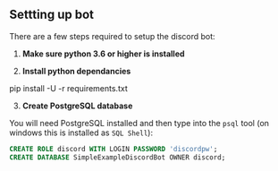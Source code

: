 ## Settting up bot

There are a few steps required to setup the discord bot:
1. **Make sure python 3.6 or higher is installed**


2. **Install python dependancies**

pip install -U -r requirements.txt

3. **Create PostgreSQL database**

You will need PostgreSQL installed and then type into the `psql` tool (on windows this is installed as `SQL Shell`):
```sql
CREATE ROLE discord WITH LOGIN PASSWORD 'discordpw';
CREATE DATABASE SimpleExampleDiscordBot OWNER discord;
```

